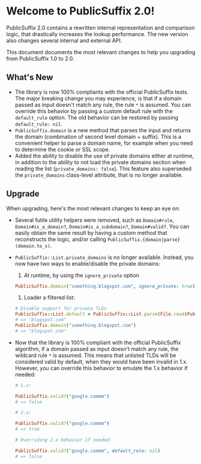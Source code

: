 # Welcome to PublicSuffix 2.0!

PublicSuffix 2.0 contains a rewritten internal representation and comparison logic, that drastically increases the lookup performance. The new version also changes several internal and external API.

This document documents the most relevant changes to help you upgrading from PublicSuffix 1.0 to 2.0.

## What's New

- The library is now 100% compliants with the official PublicSuffix tests. The major breaking change you may experience, is that if a domain passed as input doesn't match any rule, the rule `*` is assumed. You can override this behavior by passing a custom default rule with the `default_rule` option. The old behavior can be restored by passing `default_rule: nil`.
- `PublicSuffix.domain` is a new method that parses the input and returns the domain (combination of second level domain + suffix). This is a convenient helper to parse a domain name, for example when you need to determine the cookie or SSL scope.
- Added the ability to disable the use of private domains either at runtime, in addition to the ability to not load the private domains section when reading the list (`private_domains: false`). This feature also superseded the `private_domains` class-level attribute, that is no longer available.

## Upgrade

When upgrading, here's the most relevant changes to keep an eye on:

- Several futile utility helpers were removed, such as `Domain#rule`, `Domain#is_a_domain?`, `Domain#is_a_subdomain?`, `Domain#valid?`. You can easily obtain the same result by having a custom method that reconstructs the logic, and/or calling `PublicSuffix.{domain|parse}(domain.to_s)`.
- `PublicSuffix::List.private_domains` is no longer available. Instead, you now have two ways to enable/disable the private domains:

    1. At runtime, by using the `ignore_private` option

    ```ruby
    PublicSuffix.domain("something.blogspot.com", ignore_private: true)
    ```

    1. Loader a filtered list:

    ```ruby
    # Disable support for private TLDs
    PublicSuffix::List.default = PublicSuffix::List.parse(File.read(PublicSuffix::List::DEFAULT_LIST_PATH), private_domains: false)
    # => "blogspot.com"
    PublicSuffix.domain("something.blogspot.com")
    # => "blogspot.com"
    ```
- Now that the library is 100% compliant with the official PublicSuffix algorithm, if a domain passed as input doesn't match any rule, the wildcard rule `*` is assumed. This means that unlisted TLDs will be considered valid by default, when they would have been invalid in 1.x. However, you can override this behavior to emulate the 1.x behavior if needed:

    ```ruby
    # 1.x:

    PublicSuffix.valid?("google.commm")
    # => false

    # 2.x:

    PublicSuffix.valid?("google.commm")
    # => true

    # Overriding 2.x behavior if needed:

    PublicSuffix.valid?("google.commm", default_rule: nil)
    # => false
    ````
